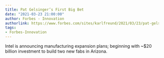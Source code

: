 ```yaml
---
title: Pat Gelsinger’s First Big Bet
date: "2021-03-23 21:00:00"
author: Forbes - Innovation
authorlink: https://www.forbes.com/sites/karlfreund/2021/03/23/pat-gelsingers-first-big-bet/
tags:
- Forbes-Innovation
---
```

Intel is announcing manufacturing expansion plans; beginning with ~$20 billion investment to build two new fabs in Arizona.